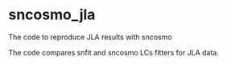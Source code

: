 # sncosmo_jla
The code to reproduce JLA results with sncosmo

The code compares snfit and sncosmo LCs fitters for JLA data.
